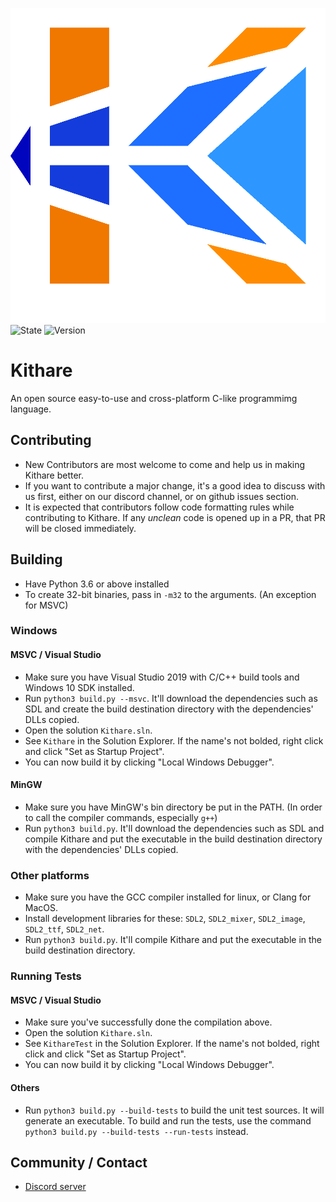 ![Kithare](assets/logo.png) <br/>
![State](https://img.shields.io/badge/state-unfinished-ff2222.svg)
![Version](https://img.shields.io/badge/version-0.0.0-00ffaa.svg)

# Kithare
 An open source easy-to-use and cross-platform C-like programmimg language.

## Contributing
- New Contributors are most welcome to come and help us in making Kithare better.
- If you want to contribute a major change, it's a good idea to discuss with us
first, either on our discord channel, or on github issues section.
- It is expected that contributors follow code formatting rules while contributing
to Kithare. If any *unclean* code is opened up in a PR, that PR will be closed
immediately.

## Building
- Have Python 3.6 or above installed
- To create 32-bit binaries, pass in `-m32` to the arguments. (An exception for MSVC)


### Windows
#### MSVC / Visual Studio
- Make sure you have Visual Studio 2019 with C/C++ build tools and Windows 10 SDK installed.
- Run `python3 build.py --msvc`. It'll download the dependencies such as SDL and create the build destination directory with the dependencies' DLLs copied.
- Open the solution `Kithare.sln`.
- See `Kithare` in the Solution Explorer. If the name's not bolded, right click and click "Set as Startup Project".
- You can now build it by clicking "Local Windows Debugger".

#### MinGW
- Make sure you have MinGW's bin directory be put in the PATH. (In order to call the compiler commands, especially `g++`)
- Run `python3 build.py`. It'll download the dependencies such as SDL and compile Kithare and put the executable in the build destination directory with the dependencies' DLLs copied.

### Other platforms
- Make sure you have the GCC compiler installed for linux, or Clang for MacOS.
- Install development libraries for these: `SDL2`, `SDL2_mixer`, `SDL2_image`, `SDL2_ttf`, `SDL2_net`.
- Run `python3 build.py`. It'll compile Kithare and put the executable in the build destination directory.

### Running Tests
#### MSVC / Visual Studio
- Make sure you've successfully done the compilation above.
- Open the solution `Kithare.sln`.
- See `KithareTest` in the Solution Explorer. If the name's not bolded, right click and click "Set as Startup Project".
- You can now build it by clicking "Local Windows Debugger".

#### Others
- Run `python3 build.py --build-tests` to build the unit test sources. It will generate an executable. To build and run the tests, use the command 
`python3 build.py --build-tests --run-tests` instead.

## Community / Contact
- [Discord server](https://discord.gg/hXvY8CzS7A)
